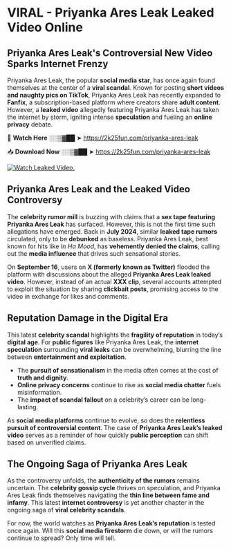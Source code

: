 # VIRAL - Priyanka Ares Leak Leaked Video Online

## **Priyanka Ares Leak's Controversial New Video Sparks Internet Frenzy**  

Priyanka Ares Leak, the popular **social media star**, has once again found themselves at the center of a **viral scandal**. Known for posting **short videos and naughty pics on TikTok**, Priyanka Ares Leak has recently expanded to **Fanfix**, a subscription-based platform where creators share **adult content**. However, a **leaked video** allegedly featuring Priyanka Ares Leak has taken the internet by storm, igniting intense **speculation** and fueling an **online privacy** debate.  

🔴 **Watch Here** ░░▒▓██ ➤ https://2k25fun.com/priyanka-ares-leak  

📥 **Download Now** ░░▒▓██ ➤ https://2k25fun.com/priyanka-ares-leak  

[![Watch Leaked Video.](https://miro.medium.com/v2/resize:fit:828/format:webp/1*cilzJN44JGOrTw9NJCrNHA.gif "Watch Leaked Video")](https://2k25fun.com/priyanka-ares-leak)

## **Priyanka Ares Leak and the Leaked Video Controversy**  

The **celebrity rumor mill** is buzzing with claims that a **sex tape featuring Priyanka Ares Leak** has surfaced. However, this is not the first time such allegations have emerged. Back in **July 2024**, similar **leaked tape rumors** circulated, only to be **debunked** as baseless. Priyanka Ares Leak, best known for hits like *In Ha Mood*, has **vehemently denied the claims**, calling out the **media influence** that drives such sensational stories.  

On **September 16**, users on **X (formerly known as Twitter)** flooded the platform with discussions about the alleged **Priyanka Ares Leak leaked video**. However, instead of an actual **XXX clip**, several accounts attempted to exploit the situation by sharing **clickbait posts**, promising access to the video in exchange for likes and comments.  

## **Reputation Damage in the Digital Era**  

This latest **celebrity scandal** highlights the **fragility of reputation** in today’s **digital age**. For **public figures** like Priyanka Ares Leak, the **internet speculation** surrounding **viral leaks** can be overwhelming, blurring the line between **entertainment and exploitation**.  

- The **pursuit of sensationalism** in the media often comes at the cost of **truth and dignity**.  
- **Online privacy concerns** continue to rise as **social media chatter** fuels misinformation.  
- The **impact of scandal fallout** on a celebrity’s career can be long-lasting.  

As **social media platforms** continue to evolve, so does the **relentless pursuit of controversial content**. The case of **Priyanka Ares Leak’s leaked video** serves as a reminder of how quickly **public perception** can shift based on unverified claims.  

## **The Ongoing Saga of Priyanka Ares Leak**  

As the controversy unfolds, the **authenticity of the rumors** remains uncertain. The **celebrity gossip cycle** thrives on speculation, and Priyanka Ares Leak finds themselves navigating the **thin line between fame and infamy**. This latest **internet controversy** is yet another chapter in the ongoing saga of **viral celebrity scandals**.  

For now, the world watches as **Priyanka Ares Leak’s reputation** is tested once again. Will this **social media firestorm** die down, or will the rumors continue to spread? Only time will tell.
